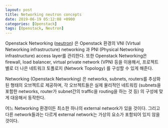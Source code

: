 ```yaml
---
layout: post
title: Networking neutron concepts
date: 2019-06-19 05:12:08 +0900
categories: [Openstack]
tags: [Openstack, Neutron]
---
```

Openstack Networking ([neutron]) 은 Openstack 환경의 VNI (Virtual Networking infrastructure) networking 과 PNI (Physical Networking infrastructure) access layer를 관리한다. 또한 Openstack Networking은 firewall, load balancer, virtual private network (VPN) 등을 이용해서, 프로젝트 별로 더 나은 네트워크 토폴로지 (Network Topology) 를 구성할 수 있게 해준다.
<!--more-->
Networking (Openstack Networking) 은 networks, subnets, routers를 추상화된 형태의 오브젝트로 제공하며, 각 오브젝트들은 실제 물리적인 네트워킹 (subnets을 포함한 networks, router가 subnet간의 traffic을 routing을 하는 것 등) 의 구성에 맞게 대응해서  동작한다.  

어느 Networking 환경이든 최소한 하나의 external network가 있을 것이다. 그리고 다른 network들과는 다르게 external network는 가상의 요소가 포함되어 있지 않을 것이다.

[neutron]: https://docs.openstack.org/neutron/latest/index.html

